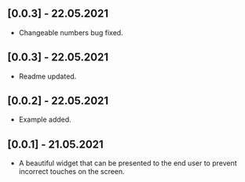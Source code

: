 ## [0.0.3] - 22.05.2021

* Changeable numbers bug fixed.

## [0.0.3] - 22.05.2021

* Readme updated.

## [0.0.2] - 22.05.2021

* Example added.

## [0.0.1] - 21.05.2021

* A beautiful widget that can be presented to the end user to prevent incorrect touches on the screen.
